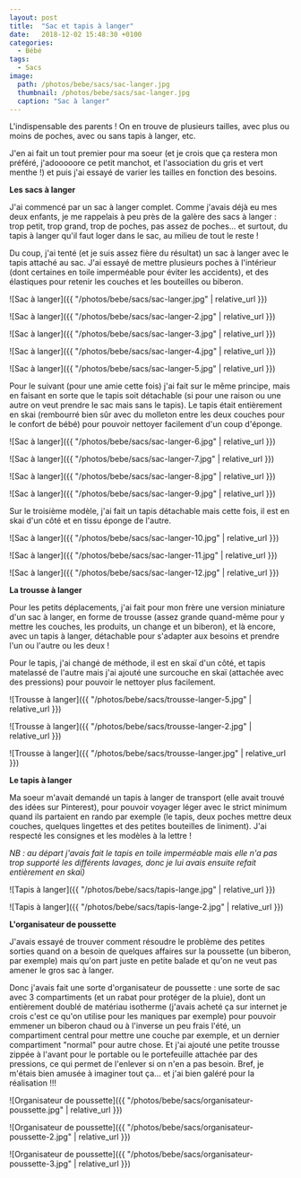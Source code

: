 ```yaml
---
layout: post
title:  "Sac et tapis à langer"
date:   2018-12-02 15:48:30 +0100
categories: 
  - Bébé
tags: 
  - Sacs
image:
  path: /photos/bebe/sacs/sac-langer.jpg
  thumbnail: /photos/bebe/sacs/sac-langer.jpg
  caption: "Sac à langer"
---
```


L'indispensable des parents ! On en trouve de plusieurs tailles, avec plus ou moins de poches, avec ou sans tapis à langer, etc. 

J'en ai fait un tout premier pour ma soeur (et je crois que ça restera mon préféré, j'adooooore ce petit manchot, et l'association du gris et vert menthe !) et puis j'ai essayé de varier les tailles en fonction des besoins. 

<!-- more -->

**Les sacs à langer**

J'ai commencé par un sac à langer complet. Comme j'avais déjà eu mes deux enfants, je me rappelais à peu près de la galère des sacs à langer : trop petit, trop grand, trop de poches, pas assez de poches... et surtout, du tapis à langer qu'il faut loger dans le sac, au milieu de tout le reste ! 

Du coup, j'ai tenté (et je suis assez fière du résultat) un sac à langer avec le tapis attaché au sac. J'ai essayé de mettre plusieurs poches à l'intérieur (dont certaines en toile imperméable pour éviter les accidents), et des élastiques pour retenir les couches et les bouteilles ou biberon. 


![Sac à langer]({{ "/photos/bebe/sacs/sac-langer.jpg" | relative_url }})

![Sac à langer]({{ "/photos/bebe/sacs/sac-langer-2.jpg" | relative_url }})

![Sac à langer]({{ "/photos/bebe/sacs/sac-langer-3.jpg" | relative_url }})

![Sac à langer]({{ "/photos/bebe/sacs/sac-langer-4.jpg" | relative_url }})

![Sac à langer]({{ "/photos/bebe/sacs/sac-langer-5.jpg" | relative_url }})

Pour le suivant (pour une amie cette fois) j'ai fait sur le même principe, mais en faisant en sorte que le tapis soit détachable (si pour une raison ou une autre on veut prendre le sac mais sans le tapis). Le tapis était entièrement en skai (rembourré bien sûr avec du molleton entre les deux couches pour le confort de bébé) pour pouvoir nettoyer facilement d'un coup d'éponge.

![Sac à langer]({{ "/photos/bebe/sacs/sac-langer-6.jpg" | relative_url }})

![Sac à langer]({{ "/photos/bebe/sacs/sac-langer-7.jpg" | relative_url }})

![Sac à langer]({{ "/photos/bebe/sacs/sac-langer-8.jpg" | relative_url }})

![Sac à langer]({{ "/photos/bebe/sacs/sac-langer-9.jpg" | relative_url }})

Sur le troisième modèle, j'ai fait un tapis détachable mais cette fois, il est en skai d'un côté et en tissu éponge de l'autre.  

![Sac à langer]({{ "/photos/bebe/sacs/sac-langer-10.jpg" | relative_url }})

![Sac à langer]({{ "/photos/bebe/sacs/sac-langer-11.jpg" | relative_url }})

![Sac à langer]({{ "/photos/bebe/sacs/sac-langer-12.jpg" | relative_url }})


**La trousse à langer**

Pour les petits déplacements, j'ai fait pour mon frère une version miniature d'un sac à langer, en forme de trousse (assez grande quand-même pour y mettre les couches, les produits, un change et un biberon), et là encore, avec un tapis à langer, détachable pour s'adapter aux besoins et prendre l'un ou l'autre ou les deux ! 

Pour le tapis, j'ai changé de méthode, il est en skaï d'un côté, et tapis matelassé de l'autre mais j'ai ajouté une surcouche en skaï (attachée avec des pressions) pour pouvoir le nettoyer plus facilement. 

![Trousse à langer]({{ "/photos/bebe/sacs/trousse-langer-5.jpg" | relative_url }})

![Trousse à langer]({{ "/photos/bebe/sacs/trousse-langer-2.jpg" | relative_url }})

![Trousse à langer]({{ "/photos/bebe/sacs/trousse-langer.jpg" | relative_url }})


**Le tapis à langer**

Ma soeur m'avait demandé un tapis à langer de transport (elle avait trouvé des idées sur Pinterest), pour pouvoir voyager léger avec le strict minimum quand ils partaient en rando par exemple (le tapis, deux poches mettre deux couches, quelques lingettes et des petites bouteilles de liniment). J'ai respecté les consignes et les modèles à la lettre !

_NB : au départ j'avais fait le tapis en toile imperméable mais elle n'a pas trop supporté les différents lavages, donc je lui avais ensuite refait entièrement en skaï)_

![Tapis à langer]({{ "/photos/bebe/sacs/tapis-lange.jpg" | relative_url }})

![Tapis à langer]({{ "/photos/bebe/sacs/tapis-lange-2.jpg" | relative_url }})


**L'organisateur de poussette**

J'avais essayé de trouver comment résoudre le problème des petites sorties quand on a besoin de quelques affaires sur la poussette (un biberon, par exemple) mais qu'on part juste en petite balade et qu'on ne veut pas amener le gros sac à langer. 

Donc j'avais fait une sorte d'organisateur de poussette : une sorte de sac avec 3 compartiments (et un rabat pour protéger de la pluie), dont un entièrement doublé de matériau isotherme (j'avais acheté ça sur internet je crois c'est ce qu'on utilise pour les maniques par exemple) pour pouvoir emmener un biberon chaud ou à l'inverse un peu frais l'été, un compartiment central pour mettre une couche par exemple, et un dernier compartiment "normal" pour autre chose. Et j'ai ajouté une petite trousse zippée à l'avant pour le portable ou le portefeuille attachée par des pressions, ce qui permet de l'enlever si on n'en a pas besoin. Bref, je m'étais bien amusée à imaginer tout ça... et j'ai bien galéré pour la réalisation !!!

![Organisateur de poussette]({{ "/photos/bebe/sacs/organisateur-poussette.jpg" | relative_url }})

![Organisateur de poussette]({{ "/photos/bebe/sacs/organisateur-poussette-2.jpg" | relative_url }})

![Organisateur de poussette]({{ "/photos/bebe/sacs/organisateur-poussette-3.jpg" | relative_url }})








